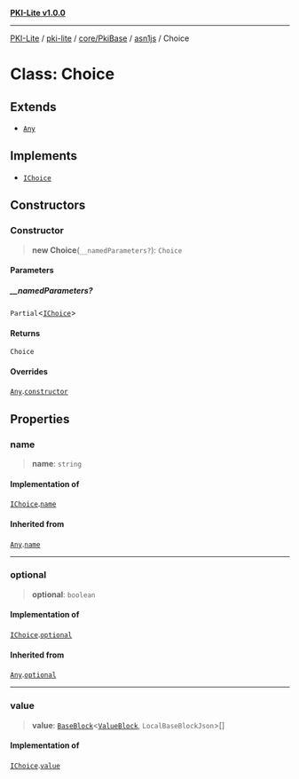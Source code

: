 [**PKI-Lite v1.0.0**](../../../../../../README.md)

---

[PKI-Lite](../../../../../../README.md) / [pki-lite](../../../../../README.md) / [core/PkiBase](../../../README.md) / [asn1js](../README.md) / Choice

# Class: Choice

## Extends

- [`Any`](Any.md)

## Implements

- [`IChoice`](../interfaces/IChoice.md)

## Constructors

### Constructor

> **new Choice**(`__namedParameters?`): `Choice`

#### Parameters

##### \_\_namedParameters?

`Partial`\<[`IChoice`](../interfaces/IChoice.md)\>

#### Returns

`Choice`

#### Overrides

[`Any`](Any.md).[`constructor`](Any.md#constructor)

## Properties

### name

> **name**: `string`

#### Implementation of

[`IChoice`](../interfaces/IChoice.md).[`name`](../interfaces/IChoice.md#name)

#### Inherited from

[`Any`](Any.md).[`name`](Any.md#name)

---

### optional

> **optional**: `boolean`

#### Implementation of

[`IChoice`](../interfaces/IChoice.md).[`optional`](../interfaces/IChoice.md#optional)

#### Inherited from

[`Any`](Any.md).[`optional`](Any.md#optional)

---

### value

> **value**: [`BaseBlock`](BaseBlock.md)\<[`ValueBlock`](ValueBlock.md), `LocalBaseBlockJson`\>[]

#### Implementation of

[`IChoice`](../interfaces/IChoice.md).[`value`](../interfaces/IChoice.md#value)
